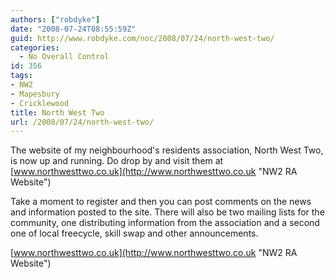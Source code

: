 ```yaml
---
authors: ["robdyke"]
date: "2008-07-24T08:55:59Z"
guid: http://www.robdyke.com/noc/2008/07/24/north-west-two/
categories:
  - No Overall Control
id: 356
tags:
- NW2
- Mapesbury
- Cricklewood
title: North West Two
url: /2008/07/24/north-west-two/
---
```

The website of my neighbourhood's residents association, North West Two, is now up and running. Do drop by and visit them at [www.northwesttwo.co.uk](http://www.northwesttwo.co.uk "NW2 RA Website")

Take a moment to register and then you can post comments on the news and information posted to the site. There will also be two mailing lists for the community, one distributing information from the association and a second one of local freecycle, skill swap and other announcements.

[www.northwesttwo.co.uk](http://www.northwesttwo.co.uk "NW2 RA Website")